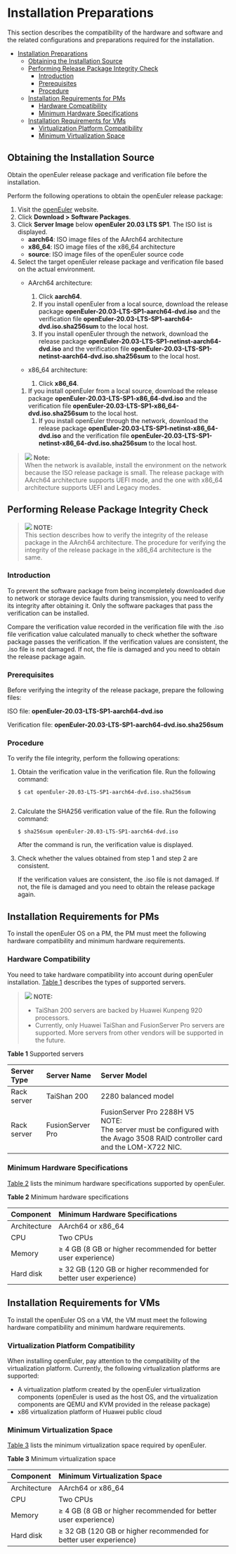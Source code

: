 # Installation Preparations

This section describes the compatibility of the hardware and software and the related configurations and preparations required for the installation.

<!-- TOC -->

- [Installation Preparations](#installation-preparations)
  - [Obtaining the Installation Source](#obtaining-the-installation-source)
  - [Performing Release Package Integrity Check](#performing-release-package-integrity-check)
    - [Introduction](#introduction)
    - [Prerequisites](#prerequisites)
    - [Procedure](#procedure)
  - [Installation Requirements for PMs](#installation-requirements-for-pms)
    - [Hardware Compatibility](#hardware-compatibility)
    - [Minimum Hardware Specifications](#minimum-hardware-specifications)
  - [Installation Requirements for VMs](#installation-requirements-for-vms)
    - [Virtualization Platform Compatibility](#virtualization-platform-compatibility)
    - [Minimum Virtualization Space](#minimum-virtualization-space)

<!-- /TOC -->

## Obtaining the Installation Source

Obtain the openEuler release package and verification file before the installation.

Perform the following operations to obtain the openEuler release package:

1.  Visit the [openEuler](https://www.openeuler.org/en/) website.
2.  Click  **Download > Software Packages**. 
3.  Click **Server Image** below **openEuler 20.03 LTS SP1**. The ISO list is displayed.
    -   **aarch64**: ISO image files of the AArch64 architecture
    -   **x86_64**: ISO image files of the x86_64 architecture
    -   **source**: ISO image files of the openEuler source code
4.  Select the target openEuler release package and verification file based on the actual environment.
    -   AArch64 architecture:
        1.  Click **aarch64**.
        2.  If you install openEuler from a local source, download the release package **openEuler-20.03-LTS-SP1-aarch64-dvd.iso** and the verification file **openEuler-20.03-LTS-SP1-aarch64-dvd.iso.sha256sum** to the local host.
        3.  If you install openEuler through the network, download the release package **openEuler-20.03-LTS-SP1-netinst-aarch64-dvd.iso** and the verification file **openEuler-20.03-LTS-SP1-netinst-aarch64-dvd.iso.sha256sum** to the local host.

    -   x86_64 architecture:
        1.  Click **x86_64**.
	1.  If you install openEuler from a local source, download the release package **openEuler-20.03-LTS-SP1-x86_64-dvd.iso** and the verification file **openEuler-20.03-LTS-SP1-x86_64-dvd.iso.sha256sum** to the local host.
        1.  If you install openEuler through the network, download the release package **openEuler-20.03-LTS-SP1-netinst-x86_64-dvd.iso** and the verification file **openEuler-20.03-LTS-SP1-netinst-x86_64-dvd.iso.sha256sum** to the local host.

>![](./public_sys-resources/icon-note.gif) **Note:**   
> When the network is available, install the environment on the network because the ISO release package is small.
> The release package with AArch64 architecture supports UEFI mode, and the one with x86_64 architecture supports UEFI and Legacy modes.

## Performing Release Package Integrity Check

>![](./public_sys-resources/icon-note.gif) **NOTE:**   
>This section describes how to verify the integrity of the release package in the AArch64 architecture. The procedure for verifying the integrity of the release package in the x86_64 architecture is the same.  

### Introduction

To prevent the software package from being incompletely downloaded due to network or storage device faults during transmission, you need to verify its integrity after obtaining it. Only the software packages that pass the verification can be installed.

Compare the verification value recorded in the verification file with the .iso file verification value calculated manually to check whether the software package passes the verification. If the verification values are consistent, the .iso file is not damaged. If not, the file is damaged and you need to obtain the release package again.

### Prerequisites

Before verifying the integrity of the release package, prepare the following files:

ISO file:  **openEuler-20.03-LTS-SP1-aarch64-dvd.iso**

Verification file:  **openEuler-20.03-LTS-SP1-aarch64-dvd.iso.sha256sum**

### Procedure

To verify the file integrity, perform the following operations:

1.  Obtain the verification value in the verification file. Run the following command:

    ```
    $ cat openEuler-20.03-LTS-SP1-aarch64-dvd.iso.sha256sum 
 
    ```

2.  Calculate the SHA256 verification value of the file. Run the following command:

    ```
    $ sha256sum openEuler-20.03-LTS-SP1-aarch64-dvd.iso
    ```

    After the command is run, the verification value is displayed.

3.  Check whether the values obtained from step 1 and step 2 are consistent.

    If the verification values are consistent, the .iso file is not damaged. If not, the file is damaged and you need to obtain the release package again.

## Installation Requirements for PMs

To install the openEuler OS on a PM, the PM must meet the following hardware compatibility and minimum hardware requirements.

### Hardware Compatibility

You need to take hardware compatibility into account during openEuler installation.  [Table 1](#table14948632047)  describes the types of supported servers.

>![](./public_sys-resources/icon-note.gif) **NOTE:**   
>
>-   TaiShan 200 servers are backed by Huawei Kunpeng 920 processors.  
>-   Currently, only Huawei TaiShan and FusionServer Pro servers are supported. More servers from other vendors will be supported in the future.  

**Table  1**  Supported servers<a name="table14948632047"></a>

|  Server Type   | Server Name  | Server Model  |
| :----  | :----  | :----  |
| Rack server | TaiShan 200 | 2280 balanced model |
| Rack server  | FusionServer Pro | FusionServer Pro 2288H V5<br>NOTE:<br>The server must be configured with the Avago 3508 RAID controller card and the LOM-X722 NIC.|

### Minimum Hardware Specifications

[Table 2](#tff48b99c9bf24b84bb602c53229e2541)  lists the minimum hardware specifications supported by openEuler.

**Table  2**  Minimum hardware specifications<a name="tff48b99c9bf24b84bb602c53229e2541"></a>

|  Component   | Minimum Hardware Specifications  |
|  :----  | :----  |
| Architecture  | AArch64 or x86_64 |
| CPU  | Two CPUs |
| Memory  | ≥ 4 GB (8 GB or higher recommended for better user experience) |
| Hard disk  | ≥ 32 GB (120 GB or higher recommended for better user experience) |

## Installation Requirements for VMs

To install the openEuler OS on a VM, the VM must meet the following hardware compatibility and minimum hardware requirements.

### Virtualization Platform Compatibility

When installing openEuler, pay attention to the compatibility of the virtualization platform. Currently, the following virtualization platforms are supported:

-   A virtualization platform created by the openEuler virtualization components (openEuler is used as the host OS, and the virtualization components are QEMU and KVM provided in the release package)
-   x86 virtualization platform of Huawei public cloud

### Minimum Virtualization Space

[Table 3](#tff48b99c9bf24b84bb602c53229e2541)  lists the minimum virtualization space required by openEuler.

**Table  3**  Minimum virtualization space<a name="tff48b99c9bf24b84bb602c53229e2541"></a>

|  Component   | Minimum Virtualization Space  |
|  :----  | :----  |
| Architecture  | AArch64 or x86_64 |
| CPU  | Two CPUs|
| Memory  | ≥ 4 GB (8 GB or higher recommended for better user experience) |
| Hard disk  | ≥ 32 GB (120 GB or higher recommended for better user experience) |




















